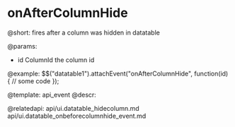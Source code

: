 onAfterColumnHide
=============

@short:
	fires after a column was hidden in datatable

@params:

- id		ColumnId		the column id

@example:
$$("datatable1").attachEvent("onAfterColumnHide", function(id){
	// some code 
});

@template:	api_event
@descr:

@relatedapi:
api/ui.datatable_hidecolumn.md
api/ui.datatable_onbeforecolumnhide_event.md